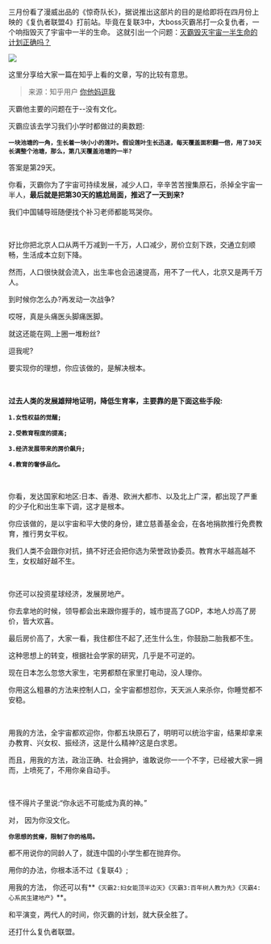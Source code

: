 三月份看了漫威出品的《惊奇队长》，据说推出这部片的目的是给即将在四月份上映的《复仇者联盟4》打前站。毕竟在复联3中，大boss灭霸吊打一众复仇者，一个响指毁灭了宇宙中一半的生命。
这就引出一个问题：[灭霸毁灭宇宙一半生命的计划正确吗？](https://www.zhihu.com/question/276962225/answer/399926305)

![](https://upload-images.jianshu.io/upload_images/6943526-a8fb43f10b74a328.jpg?imageMogr2/auto-orient/strip%7CimageView2/2/w/1240)

这里分享给大家一篇在知乎上看的文章，写的比较有意思。

> 来源：知乎用户 [你他妈逗我](https://www.zhihu.com/people/da-hai-43-42-3/activities)



灭霸他主要的问题在于--没有文化。

灭霸应该去学习我们小学时都做过的奥数题:

**`
一块池塘的一角，生长着一块小小的莲叶。假设莲叶生长迅速，每天覆盖面积翻一倍，用了30天长满整个池塘，那么，第几天覆盖池塘的一半?
`**

答案是第29天。

你看，灭霸你为了宇宙可持续发展，减少人口，辛辛苦苦搜集原石，杀掉全宇宙一半人，**最后就是把第30天的尴尬局面，推迟了一天到来?**

我们中国辅导班随便找个补习老师都能骂哭你。

<br/>

好比你把北京人口从两千万减到一千万，人口减少，房价立刻下跌，交通立刻顺畅，生活成本立刻下降。

然而，人口很快就会流入，出生率也会迅速提高，用不了一代人，北京又是两千万人。

到时候你怎么办?再发动一次战争?

哎呀，真是头痛医头脚痛医脚。

就这还能在网_上圈一堆粉丝?

逗我呢?

要实现你的理想，你应该做的，是解决根本。

<br/>

**过去人类的发展雄辩地证明，降低生育率，主要靠的是下面这些手段:**

**`1.女性权益的觉醒;`**

**`2.受教育程度的提高;`**

**`3.经济发展带来的房价飙升;`**

**`4.教育的奢侈品化。`**

<br/>

你看，发达国家和地区:日本、香港、欧洲大都市、以及北上广深，都出现了严重的少子化和出生率下调，这才是根本。

你应该做的，是以宇宙和平大使的身份，建立慈善基金会，在各地捐款推行免费教育，推行男女平权。

我们人类不会跟你对抗，搞不好还会把你选为荣誉政协委员。教育水平越高越不生，女权越好越不生。

<br/>

你还可以投资星球经济，发展房地产。

你去拿地的时候，领导都会出来跟你握手的，城市提高了GDP，本地人炒高了房价，皆大欢喜。

最后房价高了，大家一看，我住都住不起了,还生什么生，你鼓励二胎我都不生。

这种思想上的转变，根据社会学家的研究，几乎是不可逆的。

现在日本怎么忽悠大家生，宅男都颓在家里打电动，没人理你。

你用这么粗暴的方法来控制人口，全宇宙都想怼你，天天派人来杀你，你睡觉都不安稳。

<br/>

用我的方法，全宇宙都欢迎你，你都五块原石了，明明可以统治宇宙，结果却拿来办教育、兴女权、振经济，这是什么精神?这是白求恩。

而且，用我的方法，政治正确、社会拥护，谁敢说你一一个不字，已经被大家一拥而，上喷死了，不用你亲自动手。

<br/>

怪不得片子里说:“你永远不可能成为真的神。”

对， 因为你没文化。

**`你思想的贫瘠，限制了你的格局。`**

都不用说你的同龄人了，就连中国的小学生都在抛弃你。

用你的办法，你根本活不过《复联4》;

用我的方法， 你还可以有**`《灭霸2:妇女能顶半边天》《灭霸3:百年树人教为先》《灭霸4:心系民生建地产》`**。

和平演变，两代人的时间，你灭霸的计划，就大获全胜了。

还打什么复仇者联盟。
